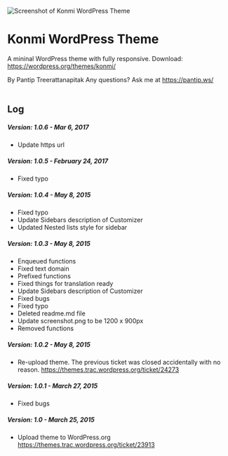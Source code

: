 ![Screenshot of Konmi WordPress Theme](https://pantip.ws/wp-content/uploads/2016/07/screenshot.png)
<br>
# Konmi WordPress Theme

A mininal WordPress theme with fully responsive.
Download: <https://wordpress.org/themes/konmi/>

By Pantip Treerattanapitak
Any questions? Ask me at <https://pantip.ws/>
<br>
<br>
## Log

##### Version: 1.0.6 - *Mar 6, 2017*
* Update https url

##### Version: 1.0.5 - *February 24, 2017*
* Fixed typo

##### Version: 1.0.4 - *May 8, 2015*
* Fixed typo
* Update Sidebars description of Customizer
* Updated Nested lists style for sidebar

##### Version: 1.0.3 - *May 8, 2015*
* Enqueued functions
* Fixed text domain
* Prefixed functions
* Fixed things for translation ready
* Update Sidebars description of Customizer
* Fixed bugs 
* Fixed typo
* Deleted readme.md file
* Update screenshot.png to be 1200 x 900px
* Removed functions

##### Version: 1.0.2 - *May 8, 2015*
* Re-upload theme. The previous ticket was closed accidentally with no reason. <https://themes.trac.wordpress.org/ticket/24273>

##### Version: 1.0.1 - *March 27, 2015*
* Fixed bugs

##### Version: 1.0 - *March 25, 2015*
* Upload theme to WordPress.org <https://themes.trac.wordpress.org/ticket/23913>


